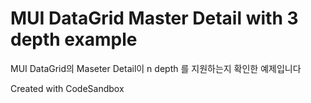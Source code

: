 # MUI DataGrid Master Detail with 3 depth example

MUI DataGrid의 Maseter Detail이 n depth 를 지원하는지 확인한 예제입니다

Created with CodeSandbox
